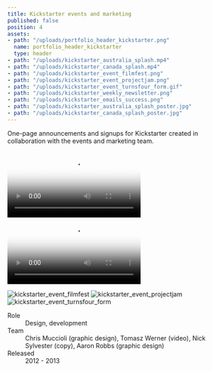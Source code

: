 ```yaml
---
title: Kickstarter events and marketing
published: false
position: 4
assets:
- path: "/uploads/portfolio_header_kickstarter.png"
  name: portfolio_header_kickstarter
  type: header
- path: "/uploads/kickstarter_australia_splash.mp4"
- path: "/uploads/kickstarter_canada_splash.mp4"
- path: "/uploads/kickstarter_event_filmfest.png"
- path: "/uploads/kickstarter_event_projectjam.png"
- path: "/uploads/kickstarter_event_turnsfour_form.gif"
- path: "/uploads/kickstarter_weekly_newsletter.png"
- path: "/uploads/kickstarter_emails_success.png"
- path: "/uploads/kickstarter_australia_splash_poster.jpg"
- path: "/uploads/kickstarter_canada_splash_poster.jpg"
---
```


One-page announcements and signups for Kickstarter created in collaboration with the events and marketing team.

<video autoplay="true" loop="loop" onended="this.play()" poster="/uploads/kickstarter_australia_splash_poster.jpg">
<source type="video/mp4" src="/uploads/kickstarter_canada_splash.mp4">
</video>

<video autoplay="true" loop="loop" onended="this.play()" poster="/uploads/kickstarter_canada_splash_poster.jpg">
<source type="video/mp4" src="/uploads/kickstarter_australia_splash.mp4">
</video>

![kickstarter_event_filmfest](/uploads/kickstarter_event_filmfest.png)
![kickstarter_event_projectjam](/uploads/kickstarter_event_projectjam.png)
![kickstarter_event_turnsfour_form](/uploads/kickstarter_event_turnsfour_form.gif)

<dl>
<dt>Role</dt>
<dd>Design, development</dd>
<dt>Team</dt>
<dd>Chris Muccioli (graphic design), Tomasz Werner (video), Nick Sylvester (copy), Aaron Robbs (graphic design)</dd>
<dt>Released</dt>
<dd>2012 - 2013</dd>
</dl>
